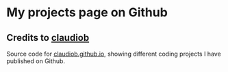 My projects page on Github
==========================

## Credits to [claudiob](http://github.com/claudiob)
Source code for [claudiob.github.io](http://claudiob.github.io), showing different coding projects I have published on Github.